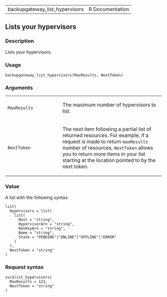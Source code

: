 <table style="width: 100%;">
<tbody>
<tr class="odd">
<td>backupgateway_list_hypervisors</td>
<td style="text-align: right;">R Documentation</td>
</tr>
</tbody>
</table>

## Lists your hypervisors

### Description

Lists your hypervisors.

### Usage

    backupgateway_list_hypervisors(MaxResults, NextToken)

### Arguments

<table>
<colgroup>
<col style="width: 35%" />
<col style="width: 65%" />
</colgroup>
<tbody>
<tr class="odd">
<td><code
id="backupgateway_list_hypervisors_:_MaxResults">MaxResults</code></td>
<td><p>The maximum number of hypervisors to list.</p></td>
</tr>
<tr class="even">
<td><code
id="backupgateway_list_hypervisors_:_NextToken">NextToken</code></td>
<td><p>The next item following a partial list of returned resources. For
example, if a request is made to return <code>maxResults</code> number
of resources, <code>NextToken</code> allows you to return more items in
your list starting at the location pointed to by the next
token.</p></td>
</tr>
</tbody>
</table>

### Value

A list with the following syntax:

    list(
      Hypervisors = list(
        list(
          Host = "string",
          HypervisorArn = "string",
          KmsKeyArn = "string",
          Name = "string",
          State = "PENDING"|"ONLINE"|"OFFLINE"|"ERROR"
        )
      ),
      NextToken = "string"
    )

### Request syntax

    svc$list_hypervisors(
      MaxResults = 123,
      NextToken = "string"
    )
